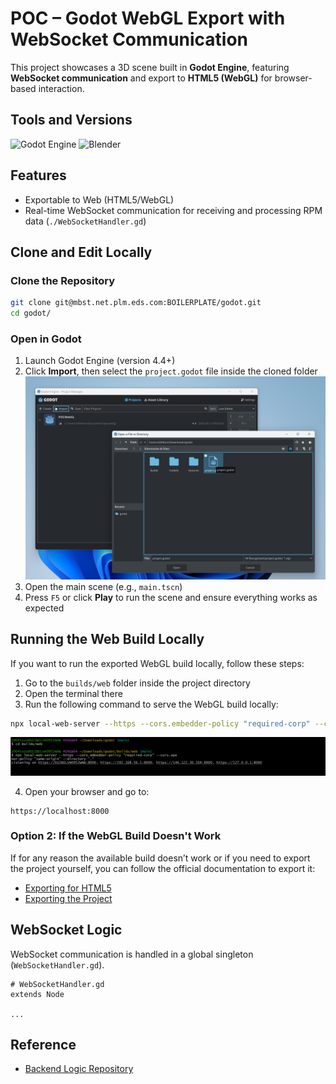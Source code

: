 # POC – Godot WebGL Export with WebSocket Communication

This project showcases a 3D scene built in **Godot Engine**, featuring **WebSocket communication** and export to **HTML5 (WebGL)** for browser-based interaction.

## Tools and Versions

![Godot Engine](https://img.shields.io/badge/Godot-4.4-blue)
![Blender](https://img.shields.io/badge/Blender-4.4-orange)

## Features

- Exportable to Web (HTML5/WebGL)
- Real-time WebSocket communication for receiving and processing RPM data (`./WebSocketHandler.gd`)

## Clone and Edit Locally

### Clone the Repository

```bash
git clone git@mbst.net.plm.eds.com:BOILERPLATE/godot.git
cd godot/
```

### Open in Godot

1. Launch Godot Engine (version 4.4+)
2. Click **Import**, then select the `project.godot` file inside the cloned folder
![alt text](<README_assets/Screenshot 2025-05-13 143018.png>)
3. Open the main scene (e.g., `main.tscn`)
4. Press `F5` or click **Play** to run the scene and ensure everything works as expected

## Running the Web Build Locally

If you want to run the exported WebGL build locally, follow these steps:

1. Go to the `builds/web` folder inside the project directory
2. Open the terminal there
3. Run the following command to serve the WebGL build locally:

```bash
npx local-web-server --https --cors.embedder-policy "required-corp" --cors.opener-policy "same-origin" --directory "."
```
![alt text](<README_assets/Screenshot 2025-05-13 143752.png>)

4. Open your browser and go to:

```
https://localhost:8000
```

### Option 2: If the WebGL Build Doesn't Work

If for any reason the available build doesn’t work or if you need to export the project yourself, you can follow the official documentation to export it:

- [Exporting for HTML5](https://docs.godotengine.org/en/stable/tutorials/export/exporting_for_web.html)
- [Exporting the Project](https://docs.godotengine.org/en/stable/tutorials/export/exporting_projects.html)

## WebSocket Logic

WebSocket communication is handled in a global singleton (`WebSocketHandler.gd`).

```gdscript
# WebSocketHandler.gd
extends Node

...
```

## Reference

- [Backend Logic Repository](https://mbst.net.plm.eds.com/BOILERPLATE/backend-3d-web-visualization/-/tree/main?ref_type=heads)
